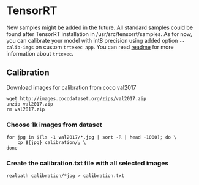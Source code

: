 # TensorRT
New samples might be added in the future. All standard samples could be found after TensorRT installation in /usr/src/tensorrt/samples. As for now, you can calibrate your model with int8 precision using added option `--calib-imgs` on custom `trtexec app`. You can read [readme](https://github.com/SashaAlderson/tensorRT/blob/main/trtexec/README.md) for more information about `trtexec`.
## Calibration
Download images for calibration from coco val2017
```
wget http://images.cocodataset.org/zips/val2017.zip
unzip val2017.zip
rm val2017.zip
```
### Choose 1k images from dataset 
```
for jpg in $(ls -1 val2017/*.jpg | sort -R | head -1000); do \
    cp ${jpg} calibration/; \
done
```
### Create the calibration.txt file with all selected images
```
realpath calibration/*jpg > calibration.txt
```

